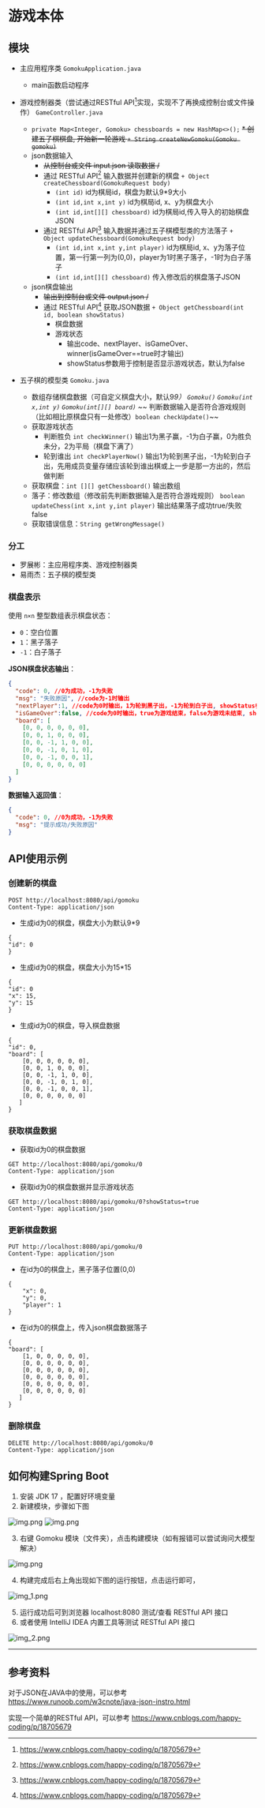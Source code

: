 # 游戏本体

## 模块

* 主应用程序类 `GomokuApplication.java`
  * main函数启动程序
* 游戏控制器类（尝试通过RESTful API[^1]实现，实现不了再换成控制台或文件操作） `GameController.java`
  * `private Map<Integer, Gomoku> chessboards = new HashMap<>();`
  ~~* 创建五子棋棋盘, 开始新一轮游戏 `+ String createNewGomoku(Gomoku gomoku)`~~
  * json数据输入
    * ~~从控制台或文件 input.json 读取数据 /~~ 
    * 通过 RESTful API[^1] 输入数据并创建新的棋盘 `+ Object createChessboard(GomokuRequest body)`
      * `(int id)` id为棋局id，棋盘为默认9*9大小
      * `(int id,int x,int y)` id为棋局id, x、y为棋盘大小
      * `(int id,int[][] chessboard)` id为棋局id,传入导入的初始棋盘JSON
    * 通过 RESTful API[^1] 输入数据并通过五子棋模型类的方法落子 `+ Object updateChessboard(GomokuRequest body)`
      * `(int id,int x,int y,int player)` id为棋局id, x、y为落子位置，第一行第一列为(0,0)，player为1时黑子落子，-1时为白子落子
      * `(int id,int[][] chessboard)` 传入修改后的棋盘落子JSON
  * json棋盘输出
    * ~~输出到控制台或文件 output.json /~~ 
    * 通过 RESTful API[^1] 获取JSON数据 `+ Object getChessboard(int id, boolean showStatus)`
      * 棋盘数据  
      * 游戏状态 
        * 输出code、nextPlayer、isGameOver、winner(isGameOver==true时才输出)
        * showStatus参数用于控制是否显示游戏状态，默认为false
  
* 五子棋的模型类 `Gomoku.java`
  * 数组存储棋盘数据（可自定义棋盘大小，默认9*9） `Gomoku()` `Gomoku(int x,int y)` `Gomoku(int[][] board)`
  ~~* 判断数据输入是否符合游戏规则（比如相比原棋盘只有一处修改）`boolean checkUpdate()`~~
  * 获取游戏状态 
    * 判断胜负  `int checkWinner()` 输出1为黑子赢，-1为白子赢，0为胜负未分，2为平局（棋盘下满了）
    * 轮到谁出  `int checkPlayerNow()` 输出1为轮到黑子出，-1为轮到白子出，先用成员变量存储应该轮到谁出棋或上一步是那一方出的，然后做判断
  * 获取棋盘：`int [][] getChessboard()` 输出数组
  * 落子：修改数组（修改前先判断数据输入是否符合游戏规则） `boolean updateChess(int x,int y,int player)` 输出结果落子成功true/失败false
  * 获取错误信息：`String getWrongMessage()`

### 分工
* 罗展彬：主应用程序类、游戏控制器类
* 易雨杰：五子棋的模型类

### 棋盘表示
使用 `n×n` 整型数组表示棋盘状态：
- `0`：空白位置
- `1`：黑子落子
- `-1`：白子落子


**JSON棋盘状态输出**：
```json
{
  "code": 0, //0为成功，-1为失败
  "msg": "失败原因", //code为-1时输出
  "nextPlayer":1, //code为0时输出，1为轮到黑子出，-1为轮到白子出, showStatus参数为false时不输出
  "isGameOver":false, //code为0时输出，true为游戏结束，false为游戏未结束, showStatus参数为false时不输出
  "board": [
    [0, 0, 0, 0, 0, 0],
    [0, 0, 1, 0, 0, 0],
    [0, 0, -1, 1, 0, 0],
    [0, 0, -1, 0, 1, 0],
    [0, 0, -1, 0, 0, 1],
    [0, 0, 0, 0, 0, 0]
  ]
}
```

**数据输入返回值**：
```json
{
  "code": 0, //0为成功，-1为失败
  "msg": "提示成功/失败原因"  
}
```

## API使用示例
### 创建新的棋盘
```
POST http://localhost:8080/api/gomoku
Content-Type: application/json
```
* 生成id为0的棋盘，棋盘大小为默认9*9
```
{ 
"id": 0
}
```
* 生成id为0的棋盘，棋盘大小为15*15
```
{
"id": 0
"x": 15,
"y": 15
}
```
* 生成id为0的棋盘，导入棋盘数据
```
{
"id": 0,
"board": [
    [0, 0, 0, 0, 0, 0],
    [0, 0, 1, 0, 0, 0],
    [0, 0, -1, 1, 0, 0],
    [0, 0, -1, 0, 1, 0],
    [0, 0, -1, 0, 0, 1],
    [0, 0, 0, 0, 0, 0]
   ]
}
```
### 获取棋盘数据
* 获取id为0的棋盘数据
```
GET http://localhost:8080/api/gomoku/0
Content-Type: application/json
```
* 获取id为0的棋盘数据并显示游戏状态
```
GET http://localhost:8080/api/gomoku/0?showStatus=true
Content-Type: application/json
```
### 更新棋盘数据
```
PUT http://localhost:8080/api/gomoku/0
Content-Type: application/json
```
* 在id为0的棋盘上，黑子落子位置(0,0)
```
{
    "x": 0,
    "y": 0,
    "player": 1
}
```
* 在id为0的棋盘上，传入json棋盘数据落子
```
{
"board": [
    [1, 0, 0, 0, 0, 0],
    [0, 0, 0, 0, 0, 0],
    [0, 0, 0, 0, 0, 0],
    [0, 0, 0, 0, 0, 0],
    [0, 0, 0, 0, 0, 0],
    [0, 0, 0, 0, 0, 0]
   ]
}
```
### 删除棋盘
```
DELETE http://localhost:8080/api/gomoku/0
Content-Type: application/json
```

## 如何构建Spring Boot
1. 安装 JDK 17 ，配置好环境变量
2. 新建模块，步骤如下图

![img.png](img/img_4.png)
![img.png](img/img_5.png)

3. 右键 Gomoku 模块（文件夹），点击构建模块（如有报错可以尝试询问大模型解决）

![img.png](img/img.png)

4. 构建完成后右上角出现如下图的运行按钮，点击运行即可，

![img_1.png](img/img_1.png)

5. 运行成功后可到浏览器 localhost:8080 测试/查看 RESTful API 接口
6. 或者使用 IntelliJ IDEA 内置工具等测试 RESTful API 接口

![img_2.png](img/img_2.png)

---
## 参考资料
对于JSON在JAVA中的使用，可以参考 https://www.runoob.com/w3cnote/java-json-instro.html

实现一个简单的RESTful API，可以参考 https://www.cnblogs.com/happy-coding/p/18705679

[^1]: https://www.cnblogs.com/happy-coding/p/18705679 